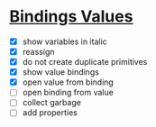 # [Bindings Values](https://github.com/UniBreakfast/binding-values)

- [x] show variables in italic
- [x] reassign
- [x] do not create duplicate primitives
- [x] show value bindings
- [x] open value from binding
- [ ] open binding from value
- [ ] collect garbage
- [ ] add properties

